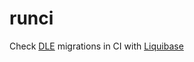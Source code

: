 # runci
Check [DLE](https://postgres.ai/docs) migrations in CI with [Liquibase](https://www.liquibase.org/)
